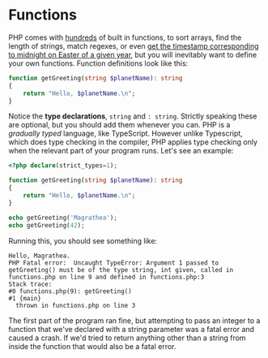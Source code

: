 # Functions

PHP comes with [hundreds](https://www.php.net/manual/en/funcref.php) of built in functions, to sort arrays, find the
length of strings, match regexes, or even [get the timestamp corresponding to midnight on Easter of a given
year](https://www.php.net/manual/en/function.easter-date.php), but you will inevitably want to define your own functions.
Function definitions look like this:

```php
function getGreeting(string $planetName): string
{
    return "Hello, $planetName.\n";
}
```

Notice the **type declarations**, `string` and `: string`. Strictly speaking these are optional, but you should add
them whenever you can. PHP is a *gradually typed* language, like TypeScript. However unlike Typescript, which does
type checking in the compiler, PHP applies type checking only when the relevant part of your program runs. Let's see
an example:

```php
<?php declare(strict_types=1);

function getGreeting(string $planetName): string
{
    return "Hello, $planetName.\n";
}

echo getGreeting('Magrathea');
echo getGreeting(42);
```

Running this, you should see something like:
```text
Hello, Magrathea.
PHP Fatal error:  Uncaught TypeError: Argument 1 passed to getGreeting() must be of the type string, int given, called in functions.php on line 9 and defined in functions.php:3
Stack trace:
#0 functions.php(9): getGreeting()
#1 {main}
  thrown in functions.php on line 3
```
The first part of the program ran fine, but attempting to pass an integer to a function that we've declared with a
string parameter was a fatal error and caused a crash. If we'd tried to return anything other than a string from inside
the function that would also be a fatal error.